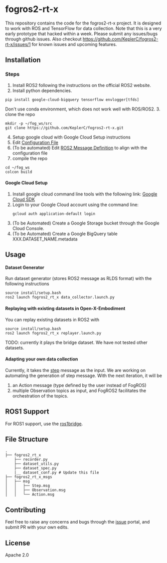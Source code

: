 
# fogros2-rt-x

This repository contains the code for the fogros2-rt-x project. It is designed to work with ROS and TensorFlow for data collection. Note that this is a very early prototype that hacked within a week. Please submit any issues/bugs through github issues. Also checkout https://github.com/KeplerC/fogros2-rt-x/issues/1 for known issues and upcoming features. 

## Installation 
### Steps

1. Install ROS2 following the instructions on the official ROS2 website.
2. Install python dependencies.
```
pip install google-cloud-bigquery tensorflow envlogger[tfds]
```
Don't use conda environment, which does not work well with ROS/ROS2.
3. clone the repo
```
mkdir -p ~/fog_ws/src
git clone https://github.com/KeplerC/fogros2-rt-x.git
```
4. Setup google cloud with Google Cloud Setup instructions 
5. Edit [Configuration File](./fogros2-rt-x/fogros2_rt_x/dataset_conf.py)
6. (To be automated) Edit [ROS2 Message Definition](./fogros2_rt_x_msgs/msg/) to align with the configuration file
7. compile the repo
```
cd ~/fog_ws
colcon build
```

#### Google Cloud Setup

1. Install google cloud command line tools with the following link: [Google Cloud SDK](https://cloud.google.com/sdk/docs/install#deb)
2. Login to your Google Cloud account using the command line:
    ```
    gcloud auth application-default login
    ```
3. (To be Automated) Create a Google Storage bucket through the Google Cloud Console.
4. (To be Automated) Create a Google BigQuery table XXX.DATASET_NAME.metadata

## Usage 
#### Dataset Generator
Run dataset generator (stores ROS2 message as RLDS format) with the following instructions
```
source install/setup.bash
ros2 launch fogros2_rt_x data_collector.launch.py
```

#### Replaying with existing datasets in Open-X-Embodiment
You can replay existing datasets in ROS2 with 
```
source install/setup.bash
ros2 launch fogros2_rt_x replayer.launch.py
```
TODO: currently it plays the bridge dataset. We have not tested other datasets. 

#### Adapting your own data collection
Currently, it takes the [step](https://github.com/KeplerC/fogros2-rt-x/blob/main/fogros2_rt_x_msgs/msg/Step.msg) message as the input. We are working on automating the generation of step message. With the next iteration, it will be 
1. an Action message (type defined by the user instead of FogROS)
2. multiple Observation topics 
as input, and FogROS2 facilitates the orchestration of the topics.  

## ROS1 Support 

For ROS1 support, use the [ros1bridge](https://github.com/ros2/ros1_bridge).

## File Structure
```
.
├── fogros2_rt_x
    ├── recorder.py
    ├── dataset_utils.py
    ├── dataset_spec.py
    |__ dataset_conf.py # Update this file 
├── fogros2_rt_x_msgs
│   ├── msg
│   │   ├── Step.msg
│   │   ├── Observation.msg
│   │   └── Action.msg
```

## Contributing

Feel free to raise any concerns and bugs through the [issue](https://github.com/KeplerC/fogros2-rt-x/issues) portal, and submit PR with your own edits. 

## License

Apache 2.0
